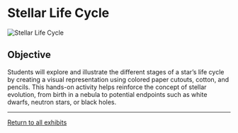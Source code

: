 # Stellar Life Cycle
![Stellar Life Cycle](images/stellar-life-cycle.jpg)
## Objective
Students will explore and illustrate the different stages of a star’s life cycle by creating a visual representation using colored paper cutouts, cotton, and pencils. This hands-on activity helps reinforce the concept of stellar evolution, from birth in a nebula to potential endpoints such as white dwarfs, neutron stars, or black holes.


---
[Return to all exhibits](../README.md)
